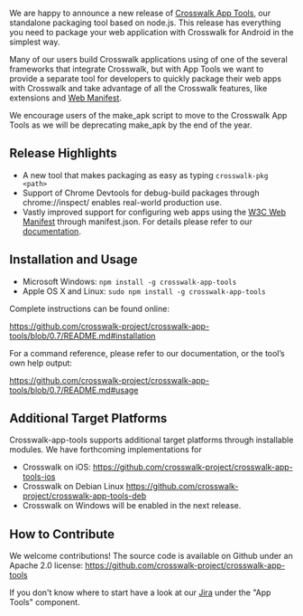 We are happy to announce a new release of [Crosswalk App Tools](https://www.npmjs.com/package/crosswalk-app-tools/), our standalone packaging tool based on node.js. This release has everything you need to package your web application with Crosswalk for Android in the simplest way.

Many of our users build Crosswalk applications using of one of the several frameworks that integrate Crosswalk, but with App Tools we want to provide a separate tool for developers to quickly package their web apps with Crosswalk and take advantage of all the Crosswalk features, like extensions and [Web Manifest](https://w3c.github.io/manifest/). 

We encourage users of the make_apk script to move to the Crosswalk App Tools as we will be deprecating make_apk by the end of the year. 

## Release Highlights

* A new tool that makes packaging as easy as typing `crosswalk-pkg <path>`
* Support of Chrome Devtools for debug-build packages through
chrome://inspect/ enables real-world production use.
* Vastly improved support for configuring web apps using the [W3C Web Manifest](https://w3c.github.io/manifest/) through manifest.json. For details please refer to our [documentation](https://github.com/crosswalk-project/crosswalk-app-tools/blob/0.7/manifest.md).

## Installation and Usage

* Microsoft Windows: `npm install -g crosswalk-app-tools`
* Apple OS X and Linux: `sudo npm install -g crosswalk-app-tools`

Complete instructions can be found online:

https://github.com/crosswalk-project/crosswalk-app-tools/blob/0.7/README.md#installation

For a command reference, please refer to our documentation, or the
tool’s own help output:

https://github.com/crosswalk-project/crosswalk-app-tools/blob/0.7/README.md#usage

## Additional Target Platforms

Crosswalk-app-tools supports additional target platforms through
installable modules. We have forthcoming implementations for

* Crosswalk on iOS:
   https://github.com/crosswalk-project/crosswalk-app-tools-ios
* Crosswalk on Debian Linux
   https://github.com/crosswalk-project/crosswalk-app-tools-deb
* Crosswalk on Windows will be enabled in the next release.

## How to Contribute

We welcome contributions! The source code is available on Github under an Apache 2.0 license: https://github.com/crosswalk-project/crosswalk-app-tools

If you don't know where to start have a look at our [Jira](https://crosswalk-project.org/jira) under the "App Tools" component. 